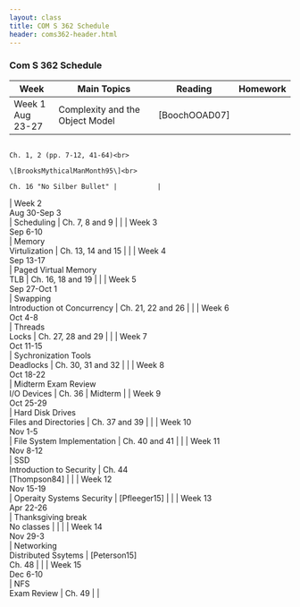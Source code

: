 ```yaml
---
layout: class
title: COM S 362 Schedule
header: coms362-header.html
---
```


### Com S 362 Schedule

| Week                       | Main Topics                               | Reading                   | Homework |
| -------------------------- | ----------------------------------------- | ------------------------- | -------- |
| Week 1<br>Aug 23-27<br>    | Complexity and the Object Model           | \[BoochOOAD07\]<br>
                                                                           Ch. 1, 2 (pp. 7-12, 41-64)<br>
                                                                           \[BrooksMythicalManMonth95\]<br>
                                                                           Ch. 16 "No Silber Bullet" |          |
| Week 2<br>Aug 30-Sep 3<br> | Scheduling                                | Ch. 7, 8 and 9            |          |
| Week 3<br>Sep 6-10<br>     | Memory<br>Virtulization                   | Ch. 13, 14 and 15         |          |
| Week 4<br>Sep 13-17<br>    | Paged Virtual Memory<br>TLB               | Ch. 16, 18 and 19         |          |
| Week 5<br>Sep 27-Oct 1<br> | Swapping<br>Introduction ot Concurrency   | Ch. 21, 22 and 26         |          |
| Week 6<br>Oct 4-8<br>      | Threads<br>Locks                          | Ch. 27, 28 and 29         |          |
| Week 7<br>Oct 11-15<br>    | Sychronization Tools<br>Deadlocks         | Ch. 30, 31 and 32         |          |
| Week 8<br>Oct 18-22<br>    | Midterm Exam Review<br>I/O Devices        | Ch. 36                    | Midterm  |
| Week 9<br>Oct 25-29<br>    | Hard Disk Drives<br>Files and Directories | Ch. 37 and 39             |          |
| Week 10<br>Nov 1-5<br>     | File System Implementation                | Ch. 40 and 41             |          |
| Week 11<br>Nov 8-12<br>    | SSD<br>Introduction to Security           | Ch. 44<br>\[Thompson84\]  |          |
| Week 12<br>Nov 15-19<br>   | Operaity Systems Security                 | \[Pfleeger15\]            |          |
| Week 13<br>Apr 22-26<br>   | Thanksgiving break<br>No classes          |                           |          |
| Week 14<br>Nov 29-3<br>    | Networking<br>Distributed Ssytems         | \[Peterson15\]<br>Ch. 48  |          |
| Week 15<br>Dec 6-10<br>    | NFS<br>Exam Review                        | Ch. 49                    |          |
